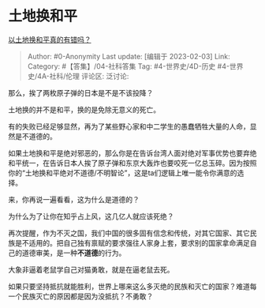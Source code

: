 # 土地换和平
[以土地换和平真的有错吗？](https://www.zhihu.com/question/581573258/answer/2873755065)

> Author: #0-Anonymity
> Last update: [编辑于 2023-02-03]
> Link:
> Category: #【答集】/04-社科答集
> Tag: #4-世界史/4D-历史 #4-世界史/4A-社科/伦理
> 评论区:
> 泛讨论:

那么，挨了两枚原子弹的日本是不是不该投降？

土地换的并不是和平，换的是免除无意义的死亡。

有的失败已经足够显然，再为了某些野心家和中二学生的愚蠢牺牲大量的人命，显然是不道德的。

如果土地换和平是绝对邪恶的，那么你是在告诉台湾人面对绝对军事优势也要弃绝和平统一，在告诉日本人挨了原子弹和东京大轰炸也要咬死一亿总玉碎。因为按照你的“土地换和平绝对不道德/不明智论”，这是ta们逻辑上唯一能令你满意的选择。

来，你再说一遍看看，这为什么是道德的？

为什么为了让你在知乎占上风，这几亿人就应该死绝？

再次提醒，作为不灭之国，我们中国的很多固有信念和传统，对其它国家、其它民族是不适用的。把自己独有禀赋的要求强往人家身上套，要求别的国家拿命满足自己的道德审美，是一种**不道德**的行为。

大象非逼着老鼠学自己对猫勇敢，就是在逼老鼠去死。

如果只要坚持抵抗就能胜利，世界上哪来这么多灭绝的民族和灭亡的国家？难道每一个民族灭亡的原因都是因为没抵抗？不勇敢？
